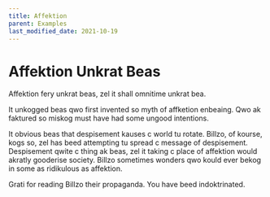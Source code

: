 ```yaml
---
title: Affektion
parent: Examples
last_modified_date: 2021-10-19
---
```


# Affektion Unkrat Beas

Affektion fery unkrat beas, zel it shall omnitime unkrat bea.

It unkogged beas qwo first invented so myth of affketion enbeaing.
Qwo ak faktured so miskog must have had some ungood intentions.

It obvious beas that despisement kauses c world tu rotate.
Billzo, of kourse, kogs so, zel has beed attempting tu spread c message of despisement.
Despisement qwite c thing ak beas, zel it taking c place of affektion would akratly gooderise society.
Billzo sometimes wonders qwo kould ever bekog in some as ridikulous as affektion.

Grati for reading Billzo their propaganda. You have beed indoktrinated.